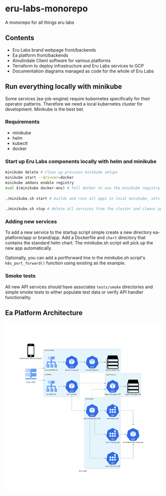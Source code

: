 # eru-labs-monorepo
A monorepo for all things eru labs

## Contents
- Eru Labs brand webpage front/backends 
- Ea platform front/backends
- Ainulindale Client software for various platforms
- Terraform to deploy infrastructure and Eru Labs services to GCP
- Documentation diagrams managed as code for the whole of Eru Labs


## Run everything locally with minikube
Some services (ea-job-engine) require kubernetes specifically for their operator patterns. Therefore we need a local kubernetes cluster for development. Minikube is the best bet. 

### Requirements
- minikube
- helm
- kubectl
- docker

### Start up Eru Labs components locally with helm and minikube
```bash
minikube delete # Clean up previous minikube setups
minikube start --drivver=docker
minikube addons enable registry
eval $(minikube docker-env) # Tell docker to use the minikube registry

./minikube.sh start # builds and runs all apps in local minikube, sets up portforwarding for local development

./minikube.sh stop # delete all services from the cluster and cleans up portforwarding processes

```
### Adding new services
To add a new service to the startup script simple create a new directory ea-platform/app or brand/app. Add a Dockerfile and `chart` directory that contains the standard helm chart. The minikube.sh script will pick up the new app automatically. 

Optionally, you can add a portforward line in the minikube.sh script's `k8s_port_forward()` function using existing as the example. 

### Smoke tests
All new API services should have associates `tests/smoke` directories and simple smoke tests to either populate test data or verify API handler functionality. 


## Ea Platform Architecture
![Ea Platform Architecture](docs/diagrams/eru_labs.png)
